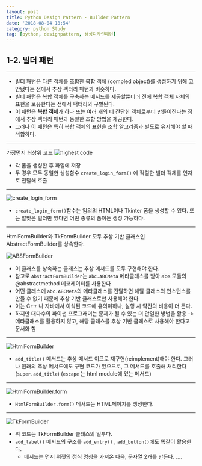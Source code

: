 ```yaml
---
layout: post
title: Python Design Pattern - Builder Pattern
date: '2018-08-04 18:54'
category: python Study
tag: [python, designpattern, 생성디자인패턴]
---
```


## 1-2. 빌더 패턴

***

* 빌더 패턴은 다른 객체를 조합한 복합 객체 (compled object)를 생성하기 위해 고안됐다는 점에서 추상 팩터리 패턴과 비슷하다.
* 빌더 패턴은 복합 객체를 구축하는 메서드를 제공할뿐더러 전에 복합 객체 자체의 표현을 보유한다는 점에서 팩터리와 구별된다.
* 이 패턴은 **복합 객체**가 하나 또는 여러 개의 더 간단한 객체로부터 만들어진다는 점에서 추상 팩터리 패턴과 동일한 조합 방법을 제공한다.
* 그러나 이 패턴은 특히 복합 객체의 표현을 조합 알고리즘과 별도로 유지해야 할 때 적합하다.

***

가장먼저 최상위 코드
![highest code](https://mino-park7.github.io/assets/images/2018/08/highest-code.png)

* 각 폼을 생성한 후 파일에 저장
* 두 경우 모두 동일한 생성함수 `create_login_form()` 에 적절한 빌더 객체를 인자로 전달해 호출

***

![create_login_form](https://mino-park7.github.io/assets/images/2018/08/create-login-form.png)

* `create_login_form()`함수는 임의의 HTML이나 Tkinter 폼을 생성할 수 있다. 또는 알맞은 빌더만 있다면 어떤 종류의 폼이든 생성 가능하다.

***

HtmlFormBuilder와 TkFormBuilder 모두 추상 기반 클래스인 AbstractFormBuilder를 상속한다.

![ABSFormBuilder](https://mino-park7.github.io/assets/images/2018/08/absformbuilder.png)

* 이 클래스를 상속하는 클래스는 추상 메서드를 모두 구현해야 한다.
* 참고로 `AbstractFormBuilder`는 `abc.ABCMeta` 메타클래스를 받아 abs 모듈의 @abstractmethod 데코레이터를 사용한다
* 어떤 클래스에 `abc.ABCMeta`의 메타클래스를 전달하면 해달 클래스의 인스턴스를 만들 수 없기 때문에 추상 기반 클래스로만 사용해야 한다.
* 이는 C++ 나 자바에서 이식된 코드에 유의미하나, 실행 시 약간의 비용이 더 든다.
* 하지만 대다수의 파이썬 프로그래머는 문제가 될 수 있는 더 안일한 방법을 활용 -> 메타클래스를 활용하지 않고, 해당 클래스를 추상 기반 클래스로 사용해야 한다고 문서화 함

***

![HtmlFormBuilder](https://mino-park7.github.io/assets/images/2018/08/htmlformbuilder.png)

* `add_title()` 메서드는 추상 메서드 이므로 재구현(reimplement)해야 한다. 그러나 원래의 추상 메서드에도 구현 코드가 있으므로, 그 메서드를 호출해 처리한다 (`super.add_title`) (`escape` 는 html module에 있는 메서드)

***

![HtmlFormBuilder.form](https://mino-park7.github.io/assets/images/2018/08/htmlformbuilder-form.png)

* `HtmlFormBuilder.form()` 메서드는 HTML페이지를 생성한다.

***

![TkFormBuilder](https://mino-park7.github.io/assets/images/2018/08/tkformbuilder.png)

* 위 코드는 TkFormBuilder 클래스의 일부다.
* `add_label()` 메서드의 구조를 `add_entry()` , `add_button()`에도 똑같이 활용한다.
  - 메서드는 먼저 위젯의 정식 명칭을 가져온 다음, 문자열 2개를 만든다. ....

